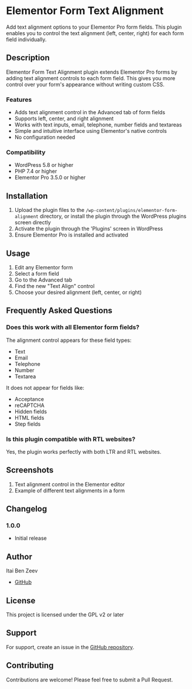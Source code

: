 # Elementor Form Text Alignment

Add text alignment options to your Elementor Pro form fields. This plugin enables you to control the text alignment (left, center, right) for each form field individually.

## Description

Elementor Form Text Alignment plugin extends Elementor Pro forms by adding text alignment controls to each form field. This gives you more control over your form's appearance without writing custom CSS.

### Features
- Adds text alignment control in the Advanced tab of form fields
- Supports left, center, and right alignment
- Works with text inputs, email, telephone, number fields and textareas
- Simple and intuitive interface using Elementor's native controls
- No configuration needed

### Compatibility
- WordPress 5.8 or higher
- PHP 7.4 or higher
- Elementor Pro 3.5.0 or higher

## Installation

1. Upload the plugin files to the `/wp-content/plugins/elementor-form-alignment` directory, or install the plugin through the WordPress plugins screen directly
2. Activate the plugin through the 'Plugins' screen in WordPress
3. Ensure Elementor Pro is installed and activated

## Usage

1. Edit any Elementor form
2. Select a form field
3. Go to the Advanced tab
4. Find the new "Text Align" control
5. Choose your desired alignment (left, center, or right)

## Frequently Asked Questions

### Does this work with all Elementor form fields?

The alignment control appears for these field types:
- Text
- Email
- Telephone
- Number
- Textarea

It does not appear for fields like:
- Acceptance
- reCAPTCHA
- Hidden fields
- HTML fields
- Step fields

### Is this plugin compatible with RTL websites?

Yes, the plugin works perfectly with both LTR and RTL websites.

## Screenshots

1. Text alignment control in the Elementor editor
2. Example of different text alignments in a form

## Changelog

### 1.0.0
* Initial release

## Author

Itai Ben Zeev
- [GitHub](https://github.com/itaibenzeev)

## License

This project is licensed under the GPL v2 or later

## Support

For support, create an issue in the [GitHub repository](https://github.com/itaibenzeev/elementor-form-alignment).

## Contributing

Contributions are welcome! Please feel free to submit a Pull Request.
